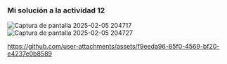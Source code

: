 ###  Mi solución a la actividad 12

![Captura de pantalla 2025-02-05 204717](https://github.com/user-attachments/assets/9027f434-6837-47cb-8842-0a277324f445)
![Captura de pantalla 2025-02-05 204727](https://github.com/user-attachments/assets/8ecae3fb-9098-420c-87cb-49d8424853ec)


https://github.com/user-attachments/assets/f9eeda96-85f0-4569-bf20-e4237e0b8589

